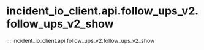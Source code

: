 # incident_io_client.api.follow_ups_v2.follow_ups_v2_show

::: incident_io_client.api.follow_ups_v2.follow_ups_v2_show